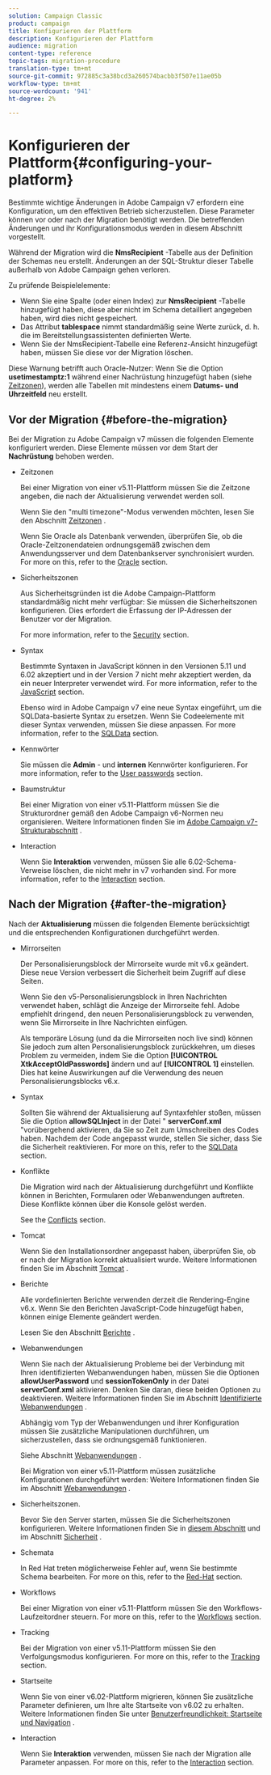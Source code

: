 ```yaml
---
solution: Campaign Classic
product: campaign
title: Konfigurieren der Plattform
description: Konfigurieren der Plattform
audience: migration
content-type: reference
topic-tags: migration-procedure
translation-type: tm+mt
source-git-commit: 972885c3a38bcd3a260574bacbb3f507e11ae05b
workflow-type: tm+mt
source-wordcount: '941'
ht-degree: 2%

---
```



# Konfigurieren der Plattform{#configuring-your-platform}

Bestimmte wichtige Änderungen in Adobe Campaign v7 erfordern eine Konfiguration, um den effektiven Betrieb sicherzustellen. Diese Parameter können vor oder nach der Migration benötigt werden. Die betreffenden Änderungen und ihr Konfigurationsmodus werden in diesem Abschnitt vorgestellt.

Während der Migration wird die **NmsRecipient** -Tabelle aus der Definition der Schemas neu erstellt. Änderungen an der SQL-Struktur dieser Tabelle außerhalb von Adobe Campaign gehen verloren.

Zu prüfende Beispielelemente:

* Wenn Sie eine Spalte (oder einen Index) zur **NmsRecipient** -Tabelle hinzugefügt haben, diese aber nicht im Schema detailliert angegeben haben, wird dies nicht gespeichert.
* Das Attribut **tablespace** nimmt standardmäßig seine Werte zurück, d. h. die im Bereitstellungsassistenten definierten Werte.
* Wenn Sie der NmsRecipient-Tabelle eine Referenz-Ansicht hinzugefügt haben, müssen Sie diese vor der Migration löschen.

Diese Warnung betrifft auch Oracle-Nutzer: Wenn Sie die Option **usetimestamptz:1** während einer Nachrüstung hinzugefügt haben (siehe [Zeitzonen](../../migration/using/general-configurations.md#time-zones)), werden alle Tabellen mit mindestens einem **Datums- und Uhrzeitfeld** neu erstellt.

## Vor der Migration {#before-the-migration}

Bei der Migration zu Adobe Campaign v7 müssen die folgenden Elemente konfiguriert werden. Diese Elemente müssen vor dem Start der **Nachrüstung** behoben werden.

* Zeitzonen

   Bei einer Migration von einer v5.11-Plattform müssen Sie die Zeitzone angeben, die nach der Aktualisierung verwendet werden soll.

   Wenn Sie den &quot;multi timezone&quot;-Modus verwenden möchten, lesen Sie den Abschnitt [Zeitzonen](../../migration/using/general-configurations.md#time-zones) .

   Wenn Sie Oracle als Datenbank verwenden, überprüfen Sie, ob die Oracle-Zeitzonendateien ordnungsgemäß zwischen dem Anwendungsserver und dem Datenbankserver synchronisiert wurden. For more on this, refer to the [Oracle](../../migration/using/general-configurations.md#oracle) section.

* Sicherheitszonen

   Aus Sicherheitsgründen ist die Adobe Campaign-Plattform standardmäßig nicht mehr verfügbar: Sie müssen die Sicherheitszonen konfigurieren. Dies erfordert die Erfassung der IP-Adressen der Benutzer vor der Migration.

   For more information, refer to the [Security](../../migration/using/general-configurations.md#security) section.

* Syntax

   Bestimmte Syntaxen in JavaScript können in den Versionen 5.11 und 6.02 akzeptiert und in der Version 7 nicht mehr akzeptiert werden, da ein neuer Interpreter verwendet wird. For more information, refer to the [JavaScript](../../migration/using/general-configurations.md#javascript) section.

   Ebenso wird in Adobe Campaign v7 eine neue Syntax eingeführt, um die SQLData-basierte Syntax zu ersetzen. Wenn Sie Codeelemente mit dieser Syntax verwenden, müssen Sie diese anpassen. For more information, refer to the [SQLData](../../migration/using/general-configurations.md#sqldata) section.

* Kennwörter

   Sie müssen die **Admin** - und **internen** Kennwörter konfigurieren. For more information, refer to the [User passwords](../../migration/using/before-starting-migration.md#user-passwords) section.

* Baumstruktur

   Bei einer Migration von einer v5.11-Plattform müssen Sie die Strukturordner gemäß den Adobe Campaign v6-Normen neu organisieren. Weitere Informationen finden Sie im [Adobe Campaign v7-Strukturabschnitt](../../migration/using/specific-configurations-in-v5-11.md#campaign-vseven-tree-structure) .

* Interaction

   Wenn Sie **Interaktion** verwenden, müssen Sie alle 6.02-Schema-Verweise löschen, die nicht mehr in v7 vorhanden sind. For more information, refer to the [Interaction](../../migration/using/general-configurations.md#interaction) section.

## Nach der Migration {#after-the-migration}

Nach der **Aktualisierung** müssen die folgenden Elemente berücksichtigt und die entsprechenden Konfigurationen durchgeführt werden.

* Mirrorseiten

   Der Personalisierungsblock der Mirrorseite wurde mit v6.x geändert. Diese neue Version verbessert die Sicherheit beim Zugriff auf diese Seiten.

   Wenn Sie den v5-Personalisierungsblock in Ihren Nachrichten verwendet haben, schlägt die Anzeige der Mirrorseite fehl. Adobe empfiehlt dringend, den neuen Personalisierungsblock zu verwenden, wenn Sie Mirrorseite in Ihre Nachrichten einfügen.

   Als temporäre Lösung (und da die Mirrorseiten noch live sind) können Sie jedoch zum alten Personalisierungsblock zurückkehren, um dieses Problem zu vermeiden, indem Sie die Option **[!UICONTROL XtkAcceptOldPasswords]** ändern und auf **[!UICONTROL 1]** einstellen. Dies hat keine Auswirkungen auf die Verwendung des neuen Personalisierungsblocks v6.x.

* Syntax

   Sollten Sie während der Aktualisierung auf Syntaxfehler stoßen, müssen Sie die Option **allowSQLInject** in der Datei &quot; **serverConf.xml** &quot;vorübergehend aktivieren, da Sie so Zeit zum Umschreiben des Codes haben. Nachdem der Code angepasst wurde, stellen Sie sicher, dass Sie die Sicherheit reaktivieren. For more on this, refer to the [SQLData](../../migration/using/general-configurations.md#sqldata) section.

* Konflikte

   Die Migration wird nach der Aktualisierung durchgeführt und Konflikte können in Berichten, Formularen oder Webanwendungen auftreten. Diese Konflikte können über die Konsole gelöst werden.

   See the [Conflicts](../../migration/using/general-configurations.md#conflicts) section.

* Tomcat

   Wenn Sie den Installationsordner angepasst haben, überprüfen Sie, ob er nach der Migration korrekt aktualisiert wurde. Weitere Informationen finden Sie im Abschnitt [Tomcat](../../migration/using/general-configurations.md#tomcat) .

* Berichte 

   Alle vordefinierten Berichte verwenden derzeit die Rendering-Engine v6.x. Wenn Sie den Berichten JavaScript-Code hinzugefügt haben, können einige Elemente geändert werden.

   Lesen Sie den Abschnitt [Berichte](../../migration/using/general-configurations.md#reports) .

* Webanwendungen

   Wenn Sie nach der Aktualisierung Probleme bei der Verbindung mit Ihren identifizierten Webanwendungen haben, müssen Sie die Optionen **allowUserPassword** und **sessionTokenOnly** in der Datei **serverConf.xml** aktivieren. Denken Sie daran, diese beiden Optionen zu deaktivieren. Weitere Informationen finden Sie im Abschnitt [Identifizierte Webanwendungen](../../migration/using/general-configurations.md#identified-web-applications) .

   Abhängig vom Typ der Webanwendungen und ihrer Konfiguration müssen Sie zusätzliche Manipulationen durchführen, um sicherzustellen, dass sie ordnungsgemäß funktionieren.

   Siehe Abschnitt [Webanwendungen](../../migration/using/general-configurations.md#web-applications) .

   Bei Migration von einer v5.11-Plattform müssen zusätzliche Konfigurationen durchgeführt werden: Weitere Informationen finden Sie im Abschnitt [Webanwendungen](../../migration/using/specific-configurations-in-v5-11.md#web-applications) .

* Sicherheitszonen.

   Bevor Sie den Server starten, müssen Sie die Sicherheitszonen konfigurieren. Weitere Informationen finden Sie in [diesem Abschnitt](../../installation/using/configuring-campaign-server.md#defining-security-zones) und im Abschnitt [Sicherheit](../../migration/using/general-configurations.md#security) .

* Schemata

   In Red Hat treten möglicherweise Fehler auf, wenn Sie bestimmte Schema bearbeiten. For more on this, refer to the [Red-Hat](../../migration/using/general-configurations.md#red-hat) section.

* Workflows

   Bei einer Migration von einer v5.11-Plattform müssen Sie den Workflows-Laufzeitordner steuern. For more on this, refer to the [Workflows](../../migration/using/specific-configurations-in-v5-11.md#workflows) section.

* Tracking

   Bei der Migration von einer v5.11-Plattform müssen Sie den Verfolgungsmodus konfigurieren. For more on this, refer to the [Tracking](../../migration/using/specific-configurations-in-v5-11.md#tracking) section.

* Startseite        

   Wenn Sie von einer v6.02-Plattform migrieren, können Sie zusätzliche Parameter definieren, um Ihre alte Startseite von v6.02 zu erhalten. Weitere Informationen finden Sie unter [Benutzerfreundlichkeit: Startseite und Navigation](../../migration/using/specific-configurations-in-v6-02.md#user-friendliness--home-page-and-navigation) .

* Interaction

   Wenn Sie **Interaktion** verwenden, müssen Sie nach der Migration alle Parameter anpassen. For more on this, refer to the [Interaction](../../migration/using/general-configurations.md#interaction) section.

